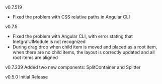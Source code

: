 v0.7.519
- Fixed the problem with CSS relative paths in Angular CLI

v0.7.5
- Fixed the problem with Angular CLI, with error stating that InetgralUIModule is not recognized
- During drag drop when child item is moved and placed as a root item, when there are no child items, the layout is correctly updated and all root items are aligned


v0.7.239
Added two new components: SplitContainer and Splitter

v0.5.0 
Initial Release
